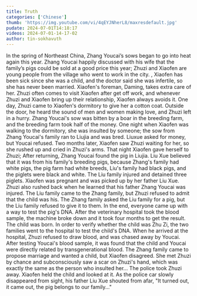 ```yaml
---
title: Truth
categories: ['Chinese']
thumb: 'https://img.youtube.com/vi/4qEYJNherL8/maxresdefault.jpg'
pudate: 2024-07-01T14:18:17
videos: 2024-07-01-14-17-02
author: tin-sokhavuth
---
```

In the spring of Northeast China, Zhang Youcai’s sows began to go into heat again this year. Zhang Youcai happily discussed with his wife that the family’s pigs could be sold at a good price this year; Zhuzi and Xiaofen are young people from the village who went to work in the city. , Xiaofen has been sick since she was a child, and the doctor said she was infertile, so she has never been married. Xiaofen's foreman, Daming, takes extra care of her. Zhuzi often comes to visit Xiaofen after get off work, and whenever Zhuzi and Xiaofen bring up their relationship, Xiaofen always avoids it. One day, Zhuzi came to Xiaofen's dormitory to give her a cotton coat. Outside the door, he heard the sound of men and women making love, and Zhuzi left in a hurry. Zhang Youcai's sow was bitten by a boar in the breeding farm, and the breeding farm took half of the money. One night when Xiaofen was walking to the dormitory, she was insulted by someone; the sow from Zhang Youcai's family ran to Liujia and was bred. Liuxue asked for money, but Youcai refused. Two months later, Xiaofen saw Zhuzi waiting for her, so she rushed up and cried in Zhuzi's arms. That night Xiaofen gave herself to Zhuzi; After returning, Zhang Youcai found the pig in Liujia. Liu Xue believed that it was from his family's breeding pigs, because Zhang's family had white pigs, the pig farm had white breeds, Liu's family had black pigs, and the piglets were black and white. The Liu family injured and detained three piglets. Xiaofen was pregnant and was picked up by her father Liu Xue. Zhuzi also rushed back when he learned that his father Zhang Youcai was injured. The Liu family came to the Zhang family, but Zhuzi refused to admit that the child was his. The Zhang family asked the Liu family for a pig, but the Liu family refused to give it to them. In the end, everyone came up with a way to test the pig's DNA. After the veterinary hospital took the blood sample, the machine broke down and it took four months to get the result. The child was born. In order to verify whether the child was Zhu Zi, the two families went to the hospital to test the child's DNA. When he arrived at the hospital, Zhuzi refused to draw blood, and was chased away by Youcai. After testing Youcai's blood sample, it was found that the child and Youcai were directly related by transgenerational blood. The Zhang family came to propose marriage and wanted a child, but Xiaofen disagreed. She met Zhuzi by chance and subconsciously saw a scar on Zhuzi's hand, which was exactly the same as the person who insulted her... The police took Zhuzi away. Xiaofen held the child and looked at it. As the police car slowly disappeared from sight, his father Liu Xue shouted from afar, "It turned out, it came out, the pig belongs to our family..."